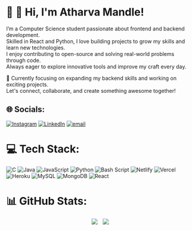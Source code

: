 # 💫 👋 Hi, I'm **Atharva Mandle**!

I’m a Computer Science student passionate about frontend and backend development.  
Skilled in React and Python, I love building projects to grow my skills and learn new technologies.  
I enjoy contributing to open-source and solving real-world problems through code.  
Always eager to explore innovative tools and improve my craft every day.

🚀 Currently focusing on expanding my backend skills and working on exciting projects.  
Let's connect, collaborate, and create something awesome together!

## 🌐 Socials:
[![Instagram](https://img.shields.io/badge/Instagram-%23E4405F.svg?logo=Instagram&logoColor=white)](https://instagram.com/stardustenigma20) [![LinkedIn](https://img.shields.io/badge/LinkedIn-%230077B5.svg?logo=linkedin&logoColor=white)](https://www.linkedin.com/in/atharva-mandle-5214312aa/) [![email](https://img.shields.io/badge/Email-D14836?logo=gmail&logoColor=white)](mailto:atharvamandle19@gmail.com) 

# 💻 Tech Stack:
![C](https://img.shields.io/badge/c-%2300599C.svg?style=for-the-badge&logo=c&logoColor=white) ![Java](https://img.shields.io/badge/java-%23ED8B00.svg?style=for-the-badge&logo=openjdk&logoColor=white) ![JavaScript](https://img.shields.io/badge/javascript-%23323330.svg?style=for-the-badge&logo=javascript&logoColor=%23F7DF1E) ![Python](https://img.shields.io/badge/python-3670A0?style=for-the-badge&logo=python&logoColor=ffdd54) ![Bash Script](https://img.shields.io/badge/bash_script-%23121011.svg?style=for-the-badge&logo=gnu-bash&logoColor=white) ![Netlify](https://img.shields.io/badge/netlify-%23000000.svg?style=for-the-badge&logo=netlify&logoColor=#00C7B7) ![Vercel](https://img.shields.io/badge/vercel-%23000000.svg?style=for-the-badge&logo=vercel&logoColor=white) ![Heroku](https://img.shields.io/badge/heroku-%23430098.svg?style=for-the-badge&logo=heroku&logoColor=white) ![MySQL](https://img.shields.io/badge/mysql-4479A1.svg?style=for-the-badge&logo=mysql&logoColor=white) ![MongoDB](https://img.shields.io/badge/MongoDB-%234ea94b.svg?style=for-the-badge&logo=mongodb&logoColor=white) ![React](https://img.shields.io/badge/react-%2320232a.svg?style=for-the-badge&logo=react&logoColor=%2361DAFB)
# 📊 GitHub Stats:
<p align="center">
  <img src="https://github-readme-stats.vercel.app/api/top-langs/?username=StardustEnigma&theme=dark&hide_border=false&include_all_commits=false&count_private=false&layout=compact" style="margin-right: 10px;" />
  <img src="https://github-readme-stats.vercel.app/api?username=StardustEnigma&theme=dark&hide_border=false&include_all_commits=false&count_private=false" />
</p>






<!-- Proudly created with GPRM ( https://gprm.itsvg.in ) -->
